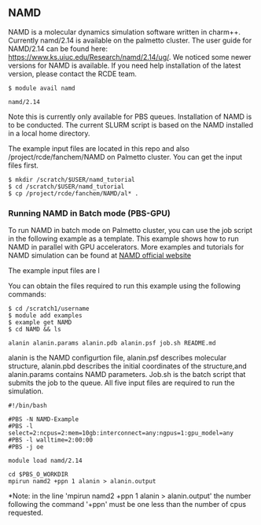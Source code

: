 ## NAMD

NAMD is a molecular dynamics simulation software written in charm++. Currently namd/2.14 is available on the palmetto cluster.
The user guide for NAMD/2.14 can be found here: https://www.ks.uiuc.edu/Research/namd/2.14/ug/. We noticed some newer versions for NAMD is available. If you need help installation of the latest version, please contact the RCDE team.

~~~
$ module avail namd

namd/2.14
~~~

Note this is currently only available for PBS queues. Installation of NAMD is to be conducted. The current SLURM script is based on the NAMD installed in a local home directory.

The example input files are located in this repo and also /project/rcde/fanchem/NAMD on Palmetto cluster. You can get the input files first.
~~~
$ mkdir /scratch/$USER/namd_tutorial
$ cd /scratch/$USER/namd_tutorial
$ cp /project/rcde/fanchem/NAMD/al* .
~~~

### Running NAMD in Batch mode (PBS-GPU)

To run NAMD in batch mode on Palmetto cluster,
you can use the job script in the following example as a template.
This example shows how to run NAMD in parallel with GPU accelerators.
More examples and tutorials for NAMD simulation can be found at [NAMD official website]( https://www.ks.uiuc.edu/Research/namd/)

The example input files are l

You can obtain the files required to run this example
using the following commands:

~~~
$ cd /scratch1/username
$ module add examples
$ example get NAMD
$ cd NAMD && ls

alanin alanin.params alanin.pdb alanin.psf job.sh README.md
~~~
alanin is the NAMD configurtion file, alanin.psf describes molecular structure, 
alanin.pbd describes the initial coordinates of the structure,and alanin.params  contains NAMD parameters.
Job.sh is the batch script that submits the job to the queue. All five input files are required to run the simulation.

~~~
#!/bin/bash

#PBS -N NAMD-Example
#PBS -l select=2:ncpus=2:mem=10gb:interconnect=any:ngpus=1:gpu_model=any
#PBS -l walltime=2:00:00
#PBS -j oe

module load namd/2.14

cd $PBS_O_WORKDIR
mpirun namd2 +ppn 1 alanin > alanin.output

~~~

*Note: in the line 'mpirun namd2 +ppn 1 alanin > alanin.output' the number following the command '+ppn'  must be one less than the number of cpus requested.
